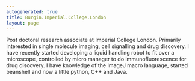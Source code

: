 ```yaml
---
autogenerated: true
title: Burgin.Imperial.College.London
layout: page
---
```


Post doctoral research associate at Imperial College London. Primarily
interested in single molecule imaging, cell signalling and drug
discovery. I have recently started developing a liquid handling robot to
fit over a microscope, controlled by micro manager to do
immunofluorescence for drug discovery. I have knowledge of the ImageJ
macro language, started beanshell and now a little python, C++ and Java.
